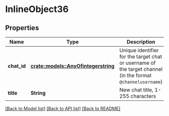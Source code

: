 # InlineObject36

## Properties

Name | Type | Description | Notes
------------ | ------------- | ------------- | -------------
**chat_id** | [**crate::models::AnyOfintegerstring**](anyOf<integer,string>.md) | Unique identifier for the target chat or username of the target channel (in the format `@channelusername`) | 
**title** | **String** | New chat title, 1-255 characters | 

[[Back to Model list]](../README.md#documentation-for-models) [[Back to API list]](../README.md#documentation-for-api-endpoints) [[Back to README]](../README.md)



